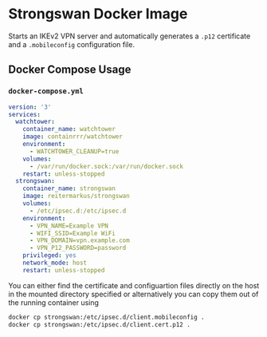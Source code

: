 # Strongswan Docker Image

Starts an IKEv2 VPN server and automatically generates a `.p12` certificate and a `.mobileconfig` configuration file.

## Docker Compose Usage

### `docker-compose.yml`

```yml
version: '3'
services:
  watchtower:
    container_name: watchtower
    image: containrrr/watchtower
    environment:
      - WATCHTOWER_CLEANUP=true
    volumes:
      - /var/run/docker.sock:/var/run/docker.sock
    restart: unless-stopped
  strongswan:
    container_name: strongswan
    image: reitermarkus/strongswan
    volumes:
      - /etc/ipsec.d:/etc/ipsec.d
    environment:
      - VPN_NAME=Example VPN
      - WIFI_SSID=Example WiFi
      - VPN_DOMAIN=vpn.example.com
      - VPN_P12_PASSWORD=password
    privileged: yes
    network_mode: host
    restart: unless-stopped
```

You can either find the certificate and configuartion files directly on the host in the mounted directory specified or alternatively you can copy them out of the running container using

```sh
docker cp strongswan:/etc/ipsec.d/client.mobileconfig .
docker cp strongswan:/etc/ipsec.d/client.cert.p12 .
```

